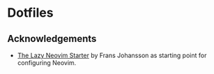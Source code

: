 # Dotfiles

## Acknowledgements

- [The Lazy Neovim Starter](https://github.com/frans-johansson/lazy-nvim-starter) by Frans Johansson as starting point for configuring Neovim.
